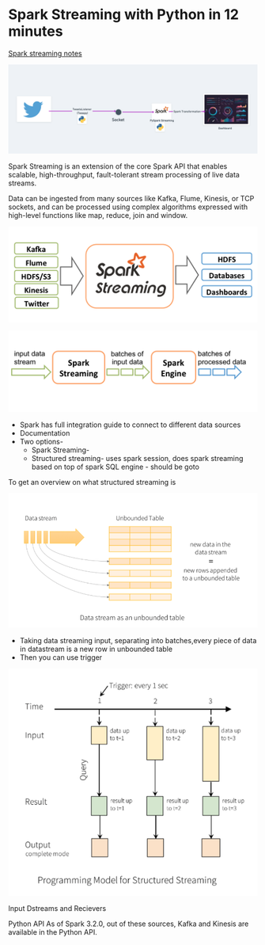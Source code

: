 # Spark Streaming with Python in 12 minutes

[Spark streaming notes](https://www.notion.so/Spark-streaming-notes-8154392e349d40069a0308f5cae7cb1e)

![Untitled](Spark%20Streaming%20with%20Python%20in%2012%20minutes%20fb6bffa9d7b549a5841b4ab32ff1683e/Untitled.png)

Spark Streaming is an extension of the core Spark API that enables scalable, high-throughput, fault-tolerant stream processing of live data streams.

Data can be ingested from many sources like Kafka, Flume, Kinesis, or TCP sockets, and can be processed using complex algorithms expressed with high-level functions like map, reduce, join and window.

![Untitled](Spark%20Streaming%20with%20Python%20in%2012%20minutes%20fb6bffa9d7b549a5841b4ab32ff1683e/Untitled%201.png)

![Untitled](Spark%20Streaming%20with%20Python%20in%2012%20minutes%20fb6bffa9d7b549a5841b4ab32ff1683e/Untitled%202.png)

- Spark has full integration guide to connect to different data sources
- Documentation
- Two options-
    - Spark Streaming-
    - Structured streaming- uses spark session, does spark streaming based on top of spark SQL engine - should be goto

To get an overview on what structured streaming is 

![Untitled](Spark%20Streaming%20with%20Python%20in%2012%20minutes%20fb6bffa9d7b549a5841b4ab32ff1683e/Untitled%203.png)

- Taking data streaming input, separating into batches,every piece of data in datastream is a new row in unbounded table
- Then you can use trigger

![Untitled](Spark%20Streaming%20with%20Python%20in%2012%20minutes%20fb6bffa9d7b549a5841b4ab32ff1683e/Untitled%204.png)

Input Dstreams and Recievers

Python API As of Spark 3.2.0, out of these sources, Kafka and Kinesis are available in the Python API.